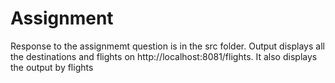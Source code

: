 # Assignment

Response to the assignmemt question is in the src folder. Output displays all the destinations and flights on http://localhost:8081/flights.
It also displays the output by flights 
